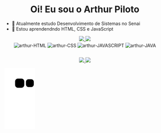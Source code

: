 <h1 align="center">
  Oi! Eu sou o Arthur Piloto
</h1>

- 🔭 Atualmente estudo Desenvolvimento de Sistemas no Senai
- 🌱 Estou aprendendndo HTML, CSS e JavaScript

<div align="center">
  <a href="https://github.com/arthurpiloto">
    <img height="180em" src="https://github-readme-stats.vercel.app/api?username=arthurpiloto&show_icons=true&theme=github_dark&include_all_commits=true&count_private=true"/>
    <img height="180em" src="https://github-readme-stats.vercel.app/api/top-langs/?username=arthurpiloto&layout=compact&langs_count=7&theme=github_dark"/>
  </a>
</div>
 
<div align="center">
  <img align="center" alt="arthur-HTML" src="https://img.shields.io/badge/HTML5-E34F26?style=for-the-badge&logo=html5&logoColor=white"/>
  <img align="center" alt="arthur-CSS" src="https://img.shields.io/badge/CSS3-1572B6?style=for-the-badge&logo=css3&logoColor=white"/>
  <img align="center" alt="arthur-JAVASCRIPT" src="https://img.shields.io/badge/JavaScript-F7DF1E?style=for-the-badge&logo=javascript&logoColor=black"/>
  <img align="center" alt="arthur-JAVA" src="https://img.shields.io/badge/Java-ED8B00?style=for-the-badge&logo=java&logoColor=white"/>
</div>
  
##

<div align="center">
  <a href = "mailto:arthurpiloto.github@gmail.com">
    <img src="https://img.shields.io/badge/-Gmail-%23333?style=for-the-badge&logo=gmail&logoColor=white" target="_blank">
  </a>
  <a href="https://www.linkedin.com/in/arthur-piloto-53ba48237/" target="_blank">
    <img src="https://img.shields.io/badge/-LinkedIn-%230077B5?style=for-the-badge&logo=linkedin&logoColor=white" target="_blank">
  </a>
</div>

![Snake animation](https://github.com/arthurpiloto/arthurpiloto/blob/output/github-contribution-grid-snake.svg)
